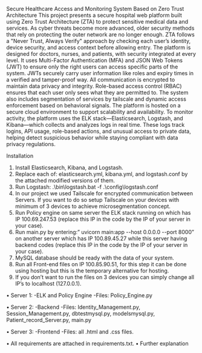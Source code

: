 Secure Healthcare Access and Monitoring System Based on Zero Trust Architecture
This project presents a secure hospital web platform built using Zero Trust Architecture (ZTA) to protect sensitive medical data and services. As cyber threats become more advanced, older security methods that rely on protecting the outer network are no longer enough. ZTA follows a "Never Trust, Always Verify" approach by checking each user’s identity, device security, and access context before allowing entry. The platform is designed for doctors, nurses, and patients, with security integrated at every level. It uses Multi-Factor Authentication (MFA) and JSON Web Tokens (JWT) to ensure only the right users can access specific parts of the system. JWTs securely carry user information like roles and expiry times in a verified and tamper-proof way. All communication is encrypted to maintain data privacy and integrity. Role-based access control (RBAC) ensures that each user only sees what they are permitted to. The system also includes segmentation of services by tailscale and dynamic access enforcement based on behavioral signals. The platform is hosted on a secure cloud environment to support scalability and availability. To monitor activity, the platform uses the ELK stack—Elasticsearch, Logstash, and Kibana—which collects and analyzes logs in real time. These logs track logins, API usage, role-based actions, and unusual access to private data, helping detect suspicious behavior while staying compliant with data privacy regulations.

Installation
1.	Install Elasticsearch, Kibana, and Logstash.
2.	Replace each of: elasticsearch.yml, kibana.yml, and logstash.conf by the attached modified versions of them.
3.	Run Logstash: .\bin\logstash.bat -f .\config\logstash.conf
4.	In our project we used Tailscale for encrypted communication between Servers. If you want to do so setup Tailscale on your devices with minimum of 3 devices to achieve microsegmentation concept.
5.	Run Policy engine on same server the ELK stack running on which has IP 100.69.247.53 (replace this IP in the code by the IP of your server in your case).
6.	Run main.py by entering:” uvicorn main:app --host 0.0.0.0 --port 8000” on another server which has IP 100.89.45.27 while this server having backend codes (replace this IP in the code by the IP of your server in your case).
7.	MySQL database should be ready with the data of your system.
8.	Run all Front-end files on IP 100.85.90.51, for this step it can be done using hosting but this is the temporary alternative for hosting.
9.	If you don’t want to run the files on 3 devices you can simply change all IP’s to localhost (127.0.0.1).

•	Server 1: 
  -ELK and Policy Engine
  -Files: Policy_Engine.py

•	Server 2: 
  -Backend
  -Files: Identity_Management.py, Session_Management.py, dbtestmysql.py, modelsmysql.py, Patient_record_Server.py, main.py

•	Server 3: 
  -Frontend
  -Files: all .html and .css files.

•	All requirements are attached in requirements.txt.
•	Further explanation 

